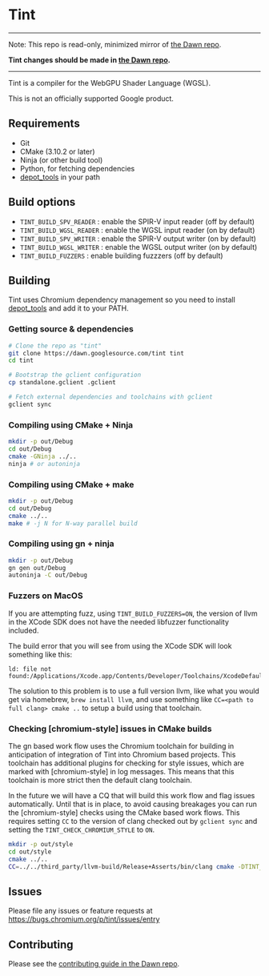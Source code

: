 # Tint

---
Note: This repo is read-only, minimized mirror of [the Dawn repo](https://dawn.googlesource.com/dawn).

**Tint changes should be made in [the Dawn repo](https://dawn.googlesource.com/dawn).**

---

Tint is a compiler for the WebGPU Shader Language (WGSL).

This is not an officially supported Google product.

## Requirements

* Git
* CMake (3.10.2 or later)
* Ninja (or other build tool)
* Python, for fetching dependencies
* [depot_tools] in your path

## Build options

* `TINT_BUILD_SPV_READER` : enable the SPIR-V input reader (off by default)
* `TINT_BUILD_WGSL_READER` : enable the WGSL input reader (on by default)
* `TINT_BUILD_SPV_WRITER` : enable the SPIR-V output writer (on by default)
* `TINT_BUILD_WGSL_WRITER` : enable the WGSL output writer (on by default)
* `TINT_BUILD_FUZZERS` : enable building fuzzzers (off by default)

## Building
Tint uses Chromium dependency management so you need to install [depot_tools]
and add it to your PATH.

[depot_tools]: http://commondatastorage.googleapis.com/chrome-infra-docs/flat/depot_tools/docs/html/depot_tools_tutorial.html#_setting_up

### Getting source & dependencies

```sh
# Clone the repo as "tint"
git clone https://dawn.googlesource.com/tint tint
cd tint

# Bootstrap the gclient configuration
cp standalone.gclient .gclient

# Fetch external dependencies and toolchains with gclient
gclient sync
```

### Compiling using CMake + Ninja

```sh
mkdir -p out/Debug
cd out/Debug
cmake -GNinja ../..
ninja # or autoninja
```

### Compiling using CMake + make

```sh
mkdir -p out/Debug
cd out/Debug
cmake ../..
make # -j N for N-way parallel build
```

### Compiling using gn + ninja

```sh
mkdir -p out/Debug
gn gen out/Debug
autoninja -C out/Debug
```

### Fuzzers on MacOS

If you are attempting fuzz, using `TINT_BUILD_FUZZERS=ON`, the version of llvm
in the XCode SDK does not have the needed libfuzzer functionality included.

The build error that you will see from using the XCode SDK will look something
like this:

```text
ld: file not found:/Applications/Xcode.app/Contents/Developer/Toolchains/XcodeDefault.xctoolchain/usr/lib/clang/11.0.0/lib/darwin/libclang_rt.fuzzer_osx.a
```

The solution to this problem is to use a full version llvm, like what you would
get via homebrew, `brew install llvm`, and use something like `CC=<path to full
clang> cmake ..` to setup a build using that toolchain.

### Checking [chromium-style] issues in CMake builds

The gn based work flow uses the Chromium toolchain for building in anticipation
of integration of Tint into Chromium based projects. This toolchain has
additional plugins for checking for style issues, which are marked with
[chromium-style] in log messages. This means that this toolchain is more strict
then the default clang toolchain.

In the future we will have a CQ that will build this work flow and flag issues
automatically. Until that is in place, to avoid causing breakages you can run
the [chromium-style] checks using the CMake based work flows. This requires
setting `CC` to the version of clang checked out by `gclient sync` and setting
the `TINT_CHECK_CHROMIUM_STYLE` to `ON`.

```sh
mkdir -p out/style
cd out/style
cmake ../..
CC=../../third_party/llvm-build/Release+Asserts/bin/clang cmake -DTINT_CHECK_CHROMIUM_STYLE=ON ../../ # add -GNinja for ninja builds
```

## Issues

Please file any issues or feature requests at
https://bugs.chromium.org/p/tint/issues/entry

## Contributing

Please see the [contributing guide in the Dawn repo](https://dawn.googlesource.com/dawn/+/refs/heads/main/CONTRIBUTING.md).
